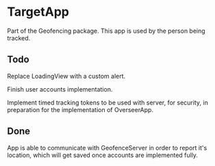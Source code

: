 # TargetApp
Part of the Geofencing package. This app is used by the person being tracked.

## Todo

Replace LoadingView with a custom alert.

Finish user accounts implementation.

Implement timed tracking tokens to be used with server, for security, in preparation for the implementation of OverseerApp.

## Done

App is able to communicate with GeofenceServer in order to report it's location, which will get saved once accounts are implemented fully.
